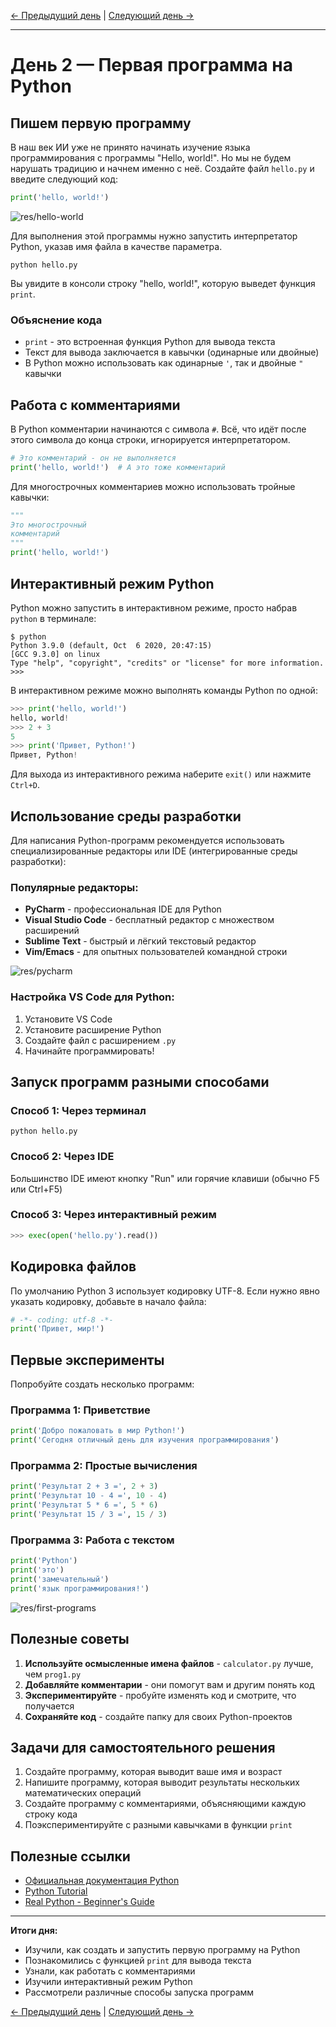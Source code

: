 [← Предыдущий день](01.Первое_знакомство_c_Python.md) | [Следующий день →](03.Ветвления.md)

---

# День 2 — Первая программа на Python

## Пишем первую программу

В наш век ИИ уже не принято начинать изучение языка программирования с программы "Hello, world!". Но мы не будем нарушать традицию и начнем именно с неё. Создайте файл `hello.py` и введите следующий код:

```Python
print('hello, world!')
```

![res/hello-world](res/block01/day02/hello-world.png)

Для выполнения этой программы нужно запустить интерпретатор Python, указав имя файла в качестве параметра.

```Shell
python hello.py
```

Вы увидите в консоли строку "hello, world!", которую выведет функция `print`.

### Объяснение кода

- `print` - это встроенная функция Python для вывода текста
- Текст для вывода заключается в кавычки (одинарные или двойные)
- В Python можно использовать как одинарные `'`, так и двойные `"` кавычки

## Работа с комментариями

В Python комментарии начинаются с символа `#`. Всё, что идёт после этого символа до конца строки, игнорируется интерпретатором.

```Python
# Это комментарий - он не выполняется
print('hello, world!')  # А это тоже комментарий
```

Для многострочных комментариев можно использовать тройные кавычки:

```Python
"""
Это многострочный
комментарий
"""
print('hello, world!')
```

## Интерактивный режим Python

Python можно запустить в интерактивном режиме, просто набрав `python` в терминале:

```Shell
$ python
Python 3.9.0 (default, Oct  6 2020, 20:47:15) 
[GCC 9.3.0] on linux
Type "help", "copyright", "credits" or "license" for more information.
>>> 
```

В интерактивном режиме можно выполнять команды Python по одной:

```Python
>>> print('hello, world!')
hello, world!
>>> 2 + 3
5
>>> print('Привет, Python!')
Привет, Python!
```

Для выхода из интерактивного режима наберите `exit()` или нажмите `Ctrl+D`.

## Использование среды разработки

Для написания Python-программ рекомендуется использовать специализированные редакторы или IDE (интегрированные среды разработки):

### Популярные редакторы:
- **PyCharm** - профессиональная IDE для Python
- **Visual Studio Code** - бесплатный редактор с множеством расширений
- **Sublime Text** - быстрый и лёгкий текстовый редактор
- **Vim/Emacs** - для опытных пользователей командной строки

![res/pycharm](res/block01/day02/pycharm.png)

### Настройка VS Code для Python:

1. Установите VS Code
2. Установите расширение Python
3. Создайте файл с расширением `.py`
4. Начинайте программировать!

## Запуск программ разными способами

### Способ 1: Через терминал
```Shell
python hello.py
```

### Способ 2: Через IDE
Большинство IDE имеют кнопку "Run" или горячие клавиши (обычно F5 или Ctrl+F5)

### Способ 3: Через интерактивный режим
```Python
>>> exec(open('hello.py').read())
```

## Кодировка файлов

По умолчанию Python 3 использует кодировку UTF-8. Если нужно явно указать кодировку, добавьте в начало файла:

```Python
# -*- coding: utf-8 -*-
print('Привет, мир!')
```

## Первые эксперименты

Попробуйте создать несколько программ:

### Программа 1: Приветствие
```Python
print('Добро пожаловать в мир Python!')
print('Сегодня отличный день для изучения программирования')
```

### Программа 2: Простые вычисления
```Python
print('Результат 2 + 3 =', 2 + 3)
print('Результат 10 - 4 =', 10 - 4)
print('Результат 5 * 6 =', 5 * 6)
print('Результат 15 / 3 =', 15 / 3)
```

### Программа 3: Работа с текстом
```Python
print('Python')
print('это')
print('замечательный')
print('язык программирования!')
```

![res/first-programs](res/block01/day02/first-programs.png)

## Полезные советы

1. **Используйте осмысленные имена файлов** - `calculator.py` лучше, чем `prog1.py`
2. **Добавляйте комментарии** - они помогут вам и другим понять код
3. **Экспериментируйте** - пробуйте изменять код и смотрите, что получается
4. **Сохраняйте код** - создайте папку для своих Python-проектов

## Задачи для самостоятельного решения

1. Создайте программу, которая выводит ваше имя и возраст
2. Напишите программу, которая выводит результаты нескольких математических операций
3. Создайте программу с комментариями, объясняющими каждую строку кода
4. Поэкспериментируйте с разными кавычками в функции `print`

## Полезные ссылки

- [Официальная документация Python](https://docs.python.org/3/)
- [Python Tutorial](https://docs.python.org/3/tutorial/)
- [Real Python - Beginner's Guide](https://realpython.com/)

---

**Итоги дня:**
- Изучили, как создать и запустить первую программу на Python
- Познакомились с функцией `print` для вывода текста
- Узнали, как работать с комментариями
- Изучили интерактивный режим Python
- Рассмотрели различные способы запуска программ

[← Предыдущий день](01.Первое_знакомство_c_Python.md) | [Следующий день →](03.Ветвления.md)
